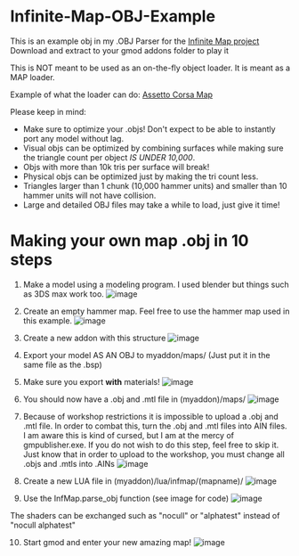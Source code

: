 # Infinite-Map-OBJ-Example
This is an example obj in my .OBJ Parser for the [Infinite Map project](https://github.com/Mee12345/gmod-infinite-map)
Download and extract to your gmod addons folder to play it

This is NOT meant to be used as an on-the-fly object loader. It is meant as a MAP loader.

Example of what the loader can do:
[Assetto Corsa Map](https://youtu.be/79IPC8lSkK4)

Please keep in mind:
- Make sure to optimize your .objs! Don't expect to be able to instantly port any model without lag.
- Visual objs can be optimized by combining surfaces while making sure the triangle count per object *IS UNDER 10,000*.
- Objs with more than 10k tris per surface will break!
- Physical objs can be optimized just by making the tri count less.
- Triangles larger than 1 chunk (10,000 hammer units) and smaller than 10 hammer units will not have collision.
- Large and detailed OBJ files may take a while to load, just give it time!

# Making your own map .obj in 10 steps
1. Make a model using a modeling program. I used blender but things such as 3DS max work too.
![image](https://user-images.githubusercontent.com/73554599/215301141-5d4da68a-14f8-4e8d-92df-9f102879bdcb.png)

2. Create an empty hammer map. Feel free to use the hammer map used in this example.
![image](https://user-images.githubusercontent.com/73554599/215302472-2bb7d490-4d66-494a-8b6a-a31e85d98608.png)

3. Create a new addon with this structure
![image](https://user-images.githubusercontent.com/73554599/215301349-45ef6cd4-69c2-4216-9cba-b5f3b814e285.png)

4. Export your model AS AN OBJ to myaddon/maps/ (Just put it in the same file as the .bsp)

5. Make sure you export __with__ materials!
![image](https://user-images.githubusercontent.com/73554599/215304471-a9278c18-ed9d-4ef4-b4ac-5b63fbe8f4e5.png)

6. You should now have a .obj and .mtl file in (myaddon)/maps/
![image](https://user-images.githubusercontent.com/73554599/215302510-d89a1c33-01ca-454d-8fa4-688ebc212d78.png)

7. Because of workshop restrictions it is impossible to upload a .obj and .mtl file. In order to combat this, turn the .obj and .mtl files into AIN files.
I am aware this is kind of cursed, but I am at the mercy of gmpublisher.exe.
If you do not wish to do this step, feel free to skip it. Just know that in order to upload to the workshop, you must change all .objs and .mtls into .AINs
![image](https://user-images.githubusercontent.com/73554599/215301558-9bff9bd4-1087-4bee-8e9c-220b17b90908.png)

8. Create a new LUA file in (myaddon)/lua/infmap/(mapname)/
![image](https://user-images.githubusercontent.com/73554599/215302627-7b801cc5-cc74-4e88-a8cf-e55fa1772c30.png)

9. Use the InfMap.parse_obj function (see image for code)
![image](https://user-images.githubusercontent.com/73554599/215302636-573d6d5d-56f1-4535-9919-9c5b6d2429a4.png)

The shaders can be exchanged such as "nocull" or "alphatest" instead of "nocull alphatest"

10. Start gmod and enter your new amazing map!
![image](https://user-images.githubusercontent.com/73554599/215302667-6ea76fca-6394-4197-94bb-66fadbc46ff8.png)
